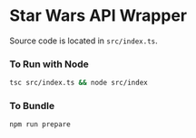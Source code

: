# Star Wars API Wrapper

Source code is located in `src/index.ts`.

### To Run with Node

```bash
tsc src/index.ts && node src/index
```

### To Bundle

```bash
npm run prepare
```